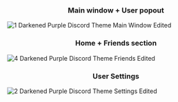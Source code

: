 <h3 align="center">Main window + User popout</h3>

![1  Darkened  Purple Discord Theme Main Window  Edited](https://user-images.githubusercontent.com/78914154/179514666-c6e2c9ba-907c-428c-9ed1-c83f02501809.png)

<h3 align="center">Home + Friends section</h3>

![4  Darkened Purple Discord Theme Friends  Edited](https://user-images.githubusercontent.com/78914154/179514672-fbf1c162-39da-43df-8072-c5700d5c5c5c.png)

<h3 align="center">User Settings</h3>

![2  Darkened Purple Discord Theme Settings  Edited](https://user-images.githubusercontent.com/78914154/179514669-4fd292ef-a37a-4759-911f-6973d9379198.png)
